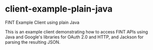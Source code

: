 # client-example-plain-java
FINT Example Client using plain Java

This is an example client demonstrating how to access FINT APIs using Java and Google's libraries for OAuth 2.0 and HTTP, 
and Jackson for parsing the resulting JSON.
